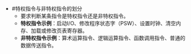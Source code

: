 - #特权指令与非特权指令的划分 
	*   要求判断某条指令是特权指令还是非特权指令。
    *   **特权指令示例**：启动I/O、修改程序状态字（PSW）、设置时钟、清空内存、加载或修改页表寄存器。
    *   **非特权指令示例**：算术运算指令、逻辑运算指令、函数调用指令、普通的数据传送指令。